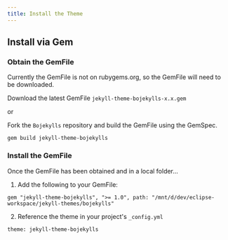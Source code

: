 ```yaml
---
title: Install the Theme
---
```


## Install via Gem

### Obtain the GemFile

Currently the GemFile is not on rubygems.org, so the GemFile will need to be downloaded.

Download the latest GemFile ```jekyll-theme-bojekylls-x.x.gem```

or

Fork the ```Bojekylls``` repository and build the GemFile using the GemSpec.

```
gem build jekyll-theme-bojekylls
```

### Install the GemFile

Once the GemFile has been obtained and in a local folder...

1. Add the following to your GemFile:

```
gem "jekyll-theme-bojekylls", ">= 1.0", path: "/mnt/d/dev/eclipse-workspace/jekyll-themes/bojekylls"
```

2. Reference the theme in your project's ```_config.yml```

```
theme: jekyll-theme-bojekylls
```